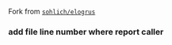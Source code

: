 Fork from [`sohlich/elogrus`](http://github.com/sohlich/elogrus)

### add file line number where report caller